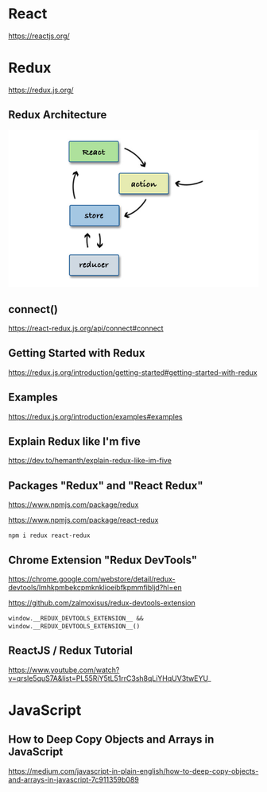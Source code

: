 # React

https://reactjs.org/

# Redux

https://redux.js.org/

## Redux Architecture

![redux](./redux-architecture.jpg)

## connect()

https://react-redux.js.org/api/connect#connect

## Getting Started with Redux

https://redux.js.org/introduction/getting-started#getting-started-with-redux

## Examples

https://redux.js.org/introduction/examples#examples

## Explain Redux like I'm five

https://dev.to/hemanth/explain-redux-like-im-five

## Packages "Redux" and "React Redux"

https://www.npmjs.com/package/redux  

https://www.npmjs.com/package/react-redux  

```
npm i redux react-redux
```

## Chrome Extension "Redux DevTools"

https://chrome.google.com/webstore/detail/redux-devtools/lmhkpmbekcpmknklioeibfkpmmfibljd?hl=en  

https://github.com/zalmoxisus/redux-devtools-extension  

```
window.__REDUX_DEVTOOLS_EXTENSION__ && window.__REDUX_DEVTOOLS_EXTENSION__()
```

## ReactJS / Redux Tutorial

https://www.youtube.com/watch?v=qrsle5quS7A&list=PL55RiY5tL51rrC3sh8qLiYHqUV3twEYU_

# JavaScript

## How to Deep Copy Objects and Arrays in JavaScript

https://medium.com/javascript-in-plain-english/how-to-deep-copy-objects-and-arrays-in-javascript-7c911359b089